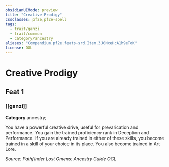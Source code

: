 ```yaml
---
obsidianUIMode: preview
title: "Creative Prodigy"
cssclasses: pf2e,pf2e-spell
tags:
  - trait/ganzi
  - trait/common
  - category/ancestry
aliases: "Compendium.pf2e.feats-srd.Item.3J0NxeHcA1h9eToK"
license: OGL
---
```

# Creative Prodigy
## Feat 1
### [[ganzi]]

**Category** ancestry; 




You have a powerful creative drive, useful for prevarication and performance. You gain the trained proficiency rank in Deception and Performance. If you are already trained in either of these skills, you become trained in a skill of your choice in its place. You also become trained in Art Lore.

*Source: Pathfinder Lost Omens: Ancestry Guide*
*OGL*